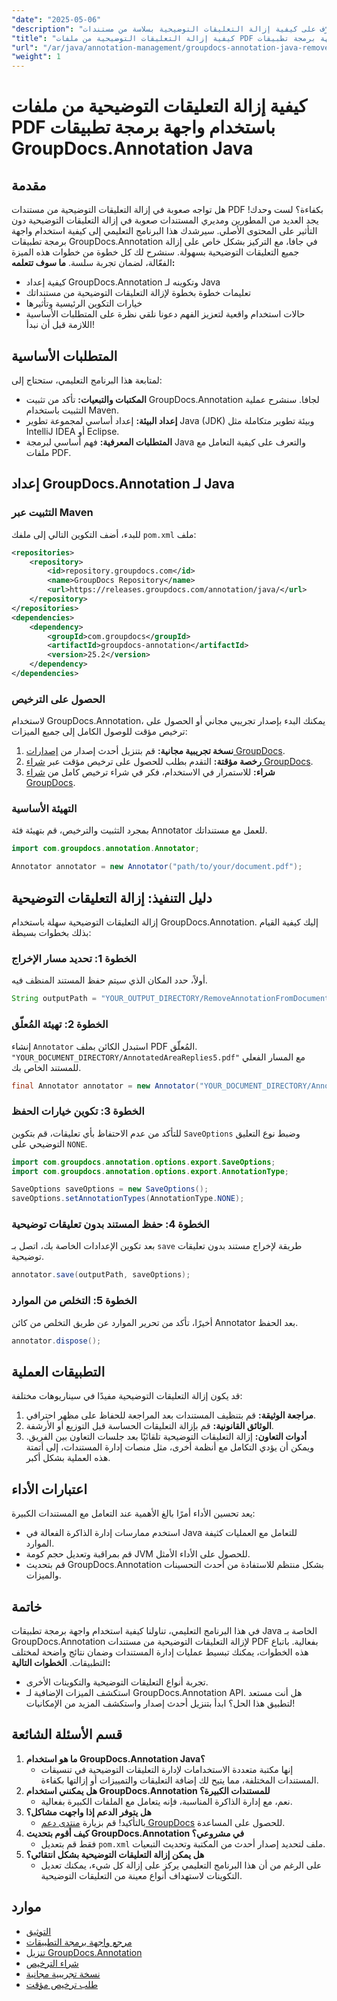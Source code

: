 ```yaml
---
"date": "2025-05-06"
"description": "تعرّف على كيفية إزالة التعليقات التوضيحية بسلاسة من مستندات PDF باستخدام واجهة برمجة تطبيقات GroupDocs.Annotation في جافا. اتبع دليلنا خطوة بخطوة لإدارة مستنداتك بكفاءة."
"title": "كيفية إزالة التعليقات التوضيحية من ملفات PDF باستخدام واجهة برمجة تطبيقات GroupDocs.Annotation Java"
"url": "/ar/java/annotation-management/groupdocs-annotation-java-remove-pdf-annotations/"
"weight": 1
---
```


# كيفية إزالة التعليقات التوضيحية من ملفات PDF باستخدام واجهة برمجة تطبيقات GroupDocs.Annotation Java
## مقدمة
هل تواجه صعوبة في إزالة التعليقات التوضيحية من مستندات PDF بكفاءة؟ لست وحدك! يجد العديد من المطورين ومديري المستندات صعوبة في إزالة التعليقات التوضيحية دون التأثير على المحتوى الأصلي. سيرشدك هذا البرنامج التعليمي إلى كيفية استخدام واجهة برمجة تطبيقات GroupDocs.Annotation في جافا، مع التركيز بشكل خاص على إزالة جميع التعليقات التوضيحية بسهولة. سنشرح لك كل خطوة من خطوات هذه الميزة الفعّالة، لضمان تجربة سلسة.
**ما سوف تتعلمه:**
- كيفية إعداد GroupDocs.Annotation وتكوينه لـ Java
- تعليمات خطوة بخطوة لإزالة التعليقات التوضيحية من مستنداتك
- خيارات التكوين الرئيسية وتأثيرها
- حالات استخدام واقعية لتعزيز الفهم
دعونا نلقي نظرة على المتطلبات الأساسية اللازمة قبل أن نبدأ!
## المتطلبات الأساسية
لمتابعة هذا البرنامج التعليمي، ستحتاج إلى:
- **المكتبات والتبعيات:** تأكد من تثبيت GroupDocs.Annotation لجافا. سنشرح عملية التثبيت باستخدام Maven.
- **إعداد البيئة:** إعداد أساسي لمجموعة تطوير Java (JDK) وبيئة تطوير متكاملة مثل IntelliJ IDEA أو Eclipse.
- **المتطلبات المعرفية:** فهم أساسي لبرمجة Java والتعرف على كيفية التعامل مع ملفات PDF.
## إعداد GroupDocs.Annotation لـ Java
### التثبيت عبر Maven
للبدء، أضف التكوين التالي إلى ملفك `pom.xml` ملف:
```xml
<repositories>
    <repository>
        <id>repository.groupdocs.com</id>
        <name>GroupDocs Repository</name>
        <url>https://releases.groupdocs.com/annotation/java/</url>
    </repository>
</repositories>
<dependencies>
    <dependency>
        <groupId>com.groupdocs</groupId>
        <artifactId>groupdocs-annotation</artifactId>
        <version>25.2</version>
    </dependency>
</dependencies>
```
### الحصول على الترخيص
لاستخدام GroupDocs.Annotation، يمكنك البدء بإصدار تجريبي مجاني أو الحصول على ترخيص مؤقت للوصول الكامل إلى جميع الميزات:
1. **نسخة تجريبية مجانية:** قم بتنزيل أحدث إصدار من [إصدارات GroupDocs](https://releases.groupdocs.com/annotation/java/).
2. **رخصة مؤقتة:** التقدم بطلب للحصول على ترخيص مؤقت عبر [شراء GroupDocs](https://purchase.groupdocs.com/temporary-license/).
3. **شراء:** للاستمرار في الاستخدام، فكر في شراء ترخيص كامل من [شراء GroupDocs](https://purchase.groupdocs.com/buy).
### التهيئة الأساسية
بمجرد التثبيت والترخيص، قم بتهيئة فئة Annotator للعمل مع مستنداتك.
```java
import com.groupdocs.annotation.Annotator;

Annotator annotator = new Annotator("path/to/your/document.pdf");
```
## دليل التنفيذ: إزالة التعليقات التوضيحية
إزالة التعليقات التوضيحية سهلة باستخدام GroupDocs.Annotation. إليك كيفية القيام بذلك بخطوات بسيطة:
### الخطوة 1: تحديد مسار الإخراج
أولاً، حدد المكان الذي سيتم حفظ المستند المنظف فيه.
```java
String outputPath = "YOUR_OUTPUT_DIRECTORY/RemoveAnnotationFromDocument.pdf"; // تحديث مع المسار الخاص بك
```
### الخطوة 2: تهيئة المُعلّق
إنشاء `Annotator` استبدل الكائن بملف PDF المُعلّق. `"YOUR_DOCUMENT_DIRECTORY/AnnotatedAreaReplies5.pdf"` مع المسار الفعلي للمستند الخاص بك.
```java
final Annotator annotator = new Annotator("YOUR_DOCUMENT_DIRECTORY/AnnotatedAreaReplies5.pdf");
```
### الخطوة 3: تكوين خيارات الحفظ
للتأكد من عدم الاحتفاظ بأي تعليقات، قم بتكوين `SaveOptions` وضبط نوع التعليق التوضيحي على `NONE`.
```java
import com.groupdocs.annotation.options.export.SaveOptions;
import com.groupdocs.annotation.options.export.AnnotationType;

SaveOptions saveOptions = new SaveOptions();
saveOptions.setAnnotationTypes(AnnotationType.NONE);
```
### الخطوة 4: حفظ المستند بدون تعليقات توضيحية
بعد تكوين الإعدادات الخاصة بك، اتصل بـ `save` طريقة لإخراج مستند بدون تعليقات توضيحية.
```java
annotator.save(outputPath, saveOptions);
```
### الخطوة 5: التخلص من الموارد
أخيرًا، تأكد من تحرير الموارد عن طريق التخلص من كائن Annotator بعد الحفظ.
```java
annotator.dispose();
```
## التطبيقات العملية
قد يكون إزالة التعليقات التوضيحية مفيدًا في سيناريوهات مختلفة:
1. **مراجعة الوثيقة:** قم بتنظيف المستندات بعد المراجعة للحفاظ على مظهر احترافي.
2. **الوثائق القانونية:** قم بإزالة التعليقات الحساسة قبل التوزيع أو الأرشفة.
3. **أدوات التعاون:** إزالة التعليقات التوضيحية تلقائيًا بعد جلسات التعاون بين الفريق.
ويمكن أن يؤدي التكامل مع أنظمة أخرى، مثل منصات إدارة المستندات، إلى أتمتة هذه العملية بشكل أكبر.
## اعتبارات الأداء
يعد تحسين الأداء أمرًا بالغ الأهمية عند التعامل مع المستندات الكبيرة:
- استخدم ممارسات إدارة الذاكرة الفعالة في Java للتعامل مع العمليات كثيفة الموارد.
- قم بمراقبة وتعديل حجم كومة JVM للحصول على الأداء الأمثل.
- قم بتحديث GroupDocs.Annotation بشكل منتظم للاستفادة من أحدث التحسينات والميزات.
## خاتمة
في هذا البرنامج التعليمي، تناولنا كيفية استخدام واجهة برمجة تطبيقات Java الخاصة بـ GroupDocs.Annotation لإزالة التعليقات التوضيحية من مستندات PDF بفعالية. باتباع هذه الخطوات، يمكنك تبسيط عمليات إدارة المستندات وضمان نتائج واضحة لمختلف التطبيقات.
**الخطوات التالية:**
- تجربة أنواع التعليقات التوضيحية والتكوينات الأخرى.
- استكشف الميزات الإضافية لـ GroupDocs.Annotation API.
هل أنت مستعد لتطبيق هذا الحل؟ ابدأ بتنزيل أحدث إصدار واستكشف المزيد من الإمكانيات!
## قسم الأسئلة الشائعة
1. **ما هو استخدام GroupDocs.Annotation Java؟**
   - إنها مكتبة متعددة الاستخدامات لإدارة التعليقات التوضيحية في تنسيقات المستندات المختلفة، مما يتيح لك إضافة التعليقات والتمييزات أو إزالتها بكفاءة.
2. **هل يمكنني استخدام GroupDocs.Annotation للمستندات الكبيرة؟**
   - نعم، مع إدارة الذاكرة المناسبة، فإنه يتعامل مع الملفات الكبيرة بفعالية.
3. **هل يتوفر الدعم إذا واجهت مشاكل؟**
   - بالتأكيد! قم بزيارة [منتدى دعم GroupDocs](https://forum.groupdocs.com/c/annotation/) للحصول على المساعدة.
4. **كيف أقوم بتحديث GroupDocs.Annotation في مشروعي؟**
   - فقط قم بتعديل `pom.xml` ملف لتحديد إصدار أحدث من المكتبة وتحديث التبعيات.
5. **هل يمكن إزالة التعليقات التوضيحية بشكل انتقائي؟**
   - على الرغم من أن هذا البرنامج التعليمي يركز على إزالة كل شيء، يمكنك تعديل التكوينات لاستهداف أنواع معينة من التعليقات التوضيحية.
## موارد
- [التوثيق](https://docs.groupdocs.com/annotation/java/)
- [مرجع واجهة برمجة التطبيقات](https://reference.groupdocs.com/annotation/java/)
- [تنزيل GroupDocs.Annotation](https://releases.groupdocs.com/annotation/java/)
- [شراء الترخيص](https://purchase.groupdocs.com/buy)
- [نسخة تجريبية مجانية](https://releases.groupdocs.com/annotation/java/)
- [طلب ترخيص مؤقت](https://purchase.groupdocs.com/temporary-license/)